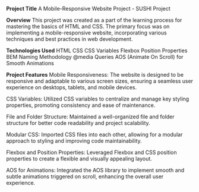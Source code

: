 **Project Title**
A Mobile-Responsive Website Project - SUSHI Project

**Overview**
This project was created as a part of the learning process for mastering the basics of HTML and CSS. The primary focus was on implementing a mobile-responsive website, incorporating various techniques and best practices in web development.

**Technologies Used**
HTML
CSS
CSS Variables
Flexbox
Position Properties
BEM Naming Methodology
@media Queries
AOS (Animate On Scroll) for Smooth Animations

**Project Features**
Mobile Responsiveness: The website is designed to be responsive and adaptable to various screen sizes, ensuring a seamless user experience on desktops, tablets, and mobile devices.

CSS Variables: Utilized CSS variables to centralize and manage key styling properties, promoting consistency and ease of maintenance.

File and Folder Structure: Maintained a well-organized file and folder structure for better code readability and project scalability.

Modular CSS: Imported CSS files into each other, allowing for a modular approach to styling and improving code maintainability.

Flexbox and Position Properties: Leveraged Flexbox and CSS position properties to create a flexible and visually appealing layout.

AOS for Animations: Integrated the AOS library to implement smooth and subtle animations triggered on scroll, enhancing the overall user experience.
